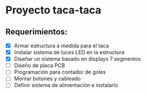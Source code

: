 # Proyecto taca-taca
## Requerimientos:

- [x] Armar estructura a medida para el taca
- [x] Instalar sistema de luces LED en la estructura
- [x] Diseñar un sistema basado en displays 7 segmentos
- [ ] Diseño de placa PCB
- [ ] Programación para contador de goles
- [ ] Montar botones y cableado
- [ ] Definir sistema de alimentación e instalarlo
